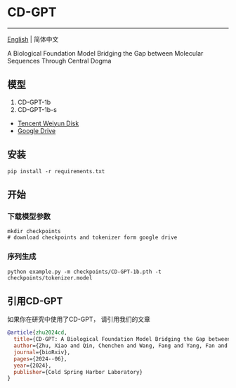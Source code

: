 # CD-GPT

--------------------------------------------------------------------------------
[English](./README.md) | 简体中文

A Biological Foundation Model Bridging the Gap between Molecular Sequences Through Central Dogma

## 模型

1. CD-GPT-1b
2. CD-GPT-1b-s
* [Tencent Weiyun Disk](https://share.weiyun.com/LpRbEEH4)
* [Google Drive](https://drive.google.com/drive/folders/1ZqelImiYMpmHhTrBGz7Tm8vFoWF32-pJ?usp=drive_link)

## 安装
```shell
pip install -r requirements.txt
```

## 开始
### 下载模型参数
```shell
mkdir checkpoints
# download checkpoints and tokenizer form google drive
```
### 序列生成
```shell
python example.py -m checkpoints/CD-GPT-1b.pth -t checkpoints/tokenizer.model
```

## 引用CD-GPT
如果你在研究中使用了CD-GPT， 请引用我们的文章

```BibTeX
@article{zhu2024cd,
  title={CD-GPT: A Biological Foundation Model Bridging the Gap between Molecular Sequences Through Central Dogma},
  author={Zhu, Xiao and Qin, Chenchen and Wang, Fang and Yang, Fan and He, Bing and Zhao, Yu and Yao, Jianhua},
  journal={bioRxiv},
  pages={2024--06},
  year={2024},
  publisher={Cold Spring Harbor Laboratory}
}
```